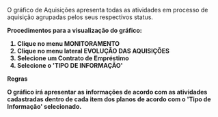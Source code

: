 O gráfico de Aquisições apresenta todas as atividades em processo de aquisição 
agrupadas pelos seus respectivos status.
 
<b>Procedimentos para a visualização do gráfico:<b>
 
1. Clique no menu MONITORAMENTO
2. Clique no menu lateral EVOLUÇÃO DAS AQUISIÇÕES
3. Selecione um Contrato de Empréstimo
4. Selecione o 'TIPO DE INFORMAÇÃO'

<b>Regras<b>

O gráfico irá apresentar as informações de acordo com as atividades cadastradas 
dentro de cada item dos planos de acordo com o 'Tipo de Informação' selecionado.